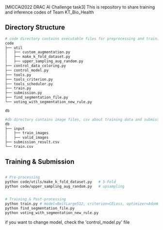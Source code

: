 [MICCAI2022 DRAC AI Challenge task3] This is repository to share training and inference codes of Team KT_Bio_Health

## **Directory Structure**

``` bash
# code directory contains executable files for preprocessing and training.
code
├── util
│   ├── custom_augmentation.py
│   ├── make_k_fold_dataset.py
│   ├── upper_sampling_aug_random.py 
├── control_data_coloring.py
├── control_model.py 
├── tools.py
├── tools_criterion.py
├── tools_scheduler.py
├── train.py
├── submission.py
├── find_segmentation_file.py
└── voting_with_segmentation_new_rule.py

db

#db directory contains image files, csv about training data and submission.    
db
├── input
│   ├── train_images
│   ├── valid_images
├── submission_result.csv
└── train.csv
```

## Training & Submission

``` bash

# Pre-processing
python code/utils/make_k_fold_dataset.py   # 5-Fold
python code/upper_sampling_aug_random.py   # upsampling


# Training & Post-processing
python train.py # model=BeitLarge512, criterion=CELoss, optimizer=AdamW, scheduler=StepLR
python find_segmentation_file.py
python voting_with_segmentation_new_rule.py

```

if you want to change model, check the 'control_model.py' file

